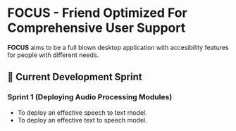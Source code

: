 # FOCUS - Friend Optimized For Comprehensive User Support

**FOCUS** aims to be a full blown desktop application with accesibility features for people with different needs. 

## 📝 Current Development Sprint

### Sprint 1 (Deploying Audio Processing Modules)
- To deploy an effective speech to text model.
- To deploy an effective text to speech model.